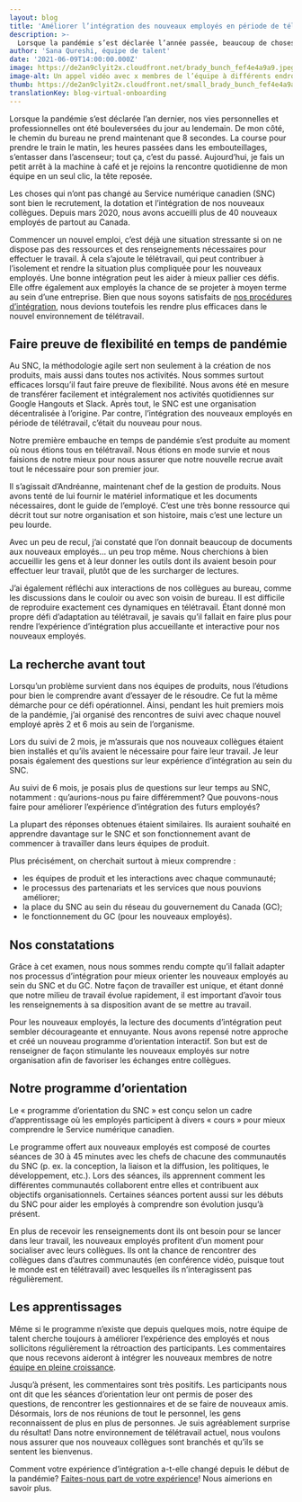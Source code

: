 ```yaml
---
layout: blog
title: 'Améliorer l’intégration des nouveaux employés en période de télétravail'
description: >-
  Lorsque la pandémie s’est déclarée l’année passée, beaucoup de choses ont changé. Toutefois, le SNC a su préserver la façon dont il accueillait ses nouveaux employés. Vous apprendrez ci-dessous comment nous avons adapté l’intégration des employés en période de télétravail.
author: 'Sana Qureshi, équipe de talent'
date: '2021-06-09T14:00:00.000Z'
image: https://de2an9clyit2x.cloudfront.net/brady_bunch_fef4e4a9a9.jpeg
image-alt: Un appel vidéo avec x membres de l’équipe à différents endroits. Ils agitent la main et interagissent entre eux, dans un affichage en quadrillage.
thumb: https://de2an9clyit2x.cloudfront.net/small_brady_bunch_fef4e4a9a9.jpeg
translationKey: blog-virtual-onboarding
---
```

Lorsque la pandémie s’est déclarée l’an dernier, nos vies personnelles et professionnelles ont été bouleversées du jour au lendemain. De mon côté, le chemin du bureau ne prend maintenant que 8 secondes. La course pour prendre le train le matin, les heures passées dans les embouteillages, s’entasser dans l’ascenseur; tout ça, c’est du passé. Aujourd’hui, je fais un petit arrêt à la machine à café et je rejoins la rencontre quotidienne de mon équipe en un seul clic, la tête reposée. 

Les choses qui n’ont pas changé au Service numérique canadien (SNC) sont bien le recrutement, la dotation et l’intégration de nos nouveaux collègues. Depuis mars 2020, nous avons accueilli plus de 40 nouveaux employés de partout au Canada.

Commencer un nouvel emploi, c’est déjà une situation stressante si on ne dispose pas des ressources et des renseignements nécessaires pour effectuer le travail. À cela s’ajoute le télétravail, qui peut contribuer à l’isolement et rendre la situation plus compliquée pour les nouveaux employés. Une bonne intégration peut les aider à mieux pallier ces défis. Elle offre également aux employés la chance de se projeter à moyen terme au sein d’une entreprise. Bien que nous soyons satisfaits de [nos procédures d’intégration](https://numerique.canada.ca/2019/07/29/faire-une-bonne-premi%C3%A8re-impression-lint%C3%A9gration-cest-important/), nous devions toutefois les rendre plus efficaces dans le nouvel environnement de télétravail. 

## Faire preuve de flexibilité en temps de pandémie

Au SNC, la méthodologie agile sert non seulement à la création de nos produits, mais aussi dans toutes nos activités. Nous sommes surtout efficaces lorsqu’il faut faire preuve de flexibilité. Nous avons été en mesure de transférer facilement et intégralement nos activités quotidiennes sur Google Hangouts et Slack. Après tout, le SNC est une organisation décentralisée à l’origine. Par contre, l’intégration des nouveaux employés en période de télétravail, c’était du nouveau pour nous.  

Notre première embauche en temps de pandémie s’est produite au moment où nous étions tous en télétravail. Nous étions en mode survie et nous faisions de notre mieux pour nous assurer que notre nouvelle recrue avait tout le nécessaire pour son premier jour.

Il s’agissait d’Andréanne, maintenant chef de la gestion de produits. Nous avons tenté de lui fournir le matériel informatique et les documents nécessaires, dont le guide de l’employé. C’est une très bonne ressource qui décrit tout sur notre organisation et son histoire, mais c’est une lecture un peu lourde. 

Avec un peu de recul, j’ai constaté que l’on donnait beaucoup de documents aux nouveaux employés… un peu trop même. Nous cherchions à bien accueillir les gens et à leur donner les outils dont ils avaient besoin pour effectuer leur travail, plutôt que de les surcharger de lectures.  

J’ai également réfléchi aux interactions de nos collègues au bureau, comme les discussions dans le couloir ou avec son voisin de bureau. Il est difficile de reproduire exactement ces dynamiques en télétravail. Étant donné mon propre défi d’adaptation au télétravail, je savais qu’il fallait en faire plus pour rendre l’expérience d’intégration plus accueillante et interactive pour nos nouveaux employés.

## La recherche avant tout

Lorsqu’un problème survient dans nos équipes de produits, nous l’étudions pour bien le comprendre avant d’essayer de le résoudre. Ce fut la même démarche pour ce défi opérationnel. Ainsi, pendant les huit premiers mois de la pandémie, j’ai organisé des rencontres de suivi avec chaque nouvel employé après 2 et 6 mois au sein de l’organisme.

Lors du suivi de 2 mois, je m’assurais que nos nouveaux collègues étaient bien installés et qu’ils avaient le nécessaire pour faire leur travail. Je leur posais également des questions sur leur expérience d’intégration au sein du SNC. 

Au suivi de 6 mois, je posais plus de questions sur leur temps au SNC, notamment : qu’aurions-nous pu faire différemment? Que pouvons-nous faire pour améliorer l’expérience d’intégration des futurs employés? 

La plupart des réponses obtenues étaient similaires. Ils auraient souhaité en apprendre davantage sur le SNC et son fonctionnement avant de commencer à travailler dans leurs équipes de produit. 

Plus précisément, on cherchait surtout à mieux comprendre :

* les équipes de produit et les interactions avec chaque communauté;
* le processus des partenariats et les services que nous pouvions améliorer;
* la place du SNC au sein du réseau du gouvernement du Canada (GC);
* le fonctionnement du GC (pour les nouveaux employés).

## Nos constatations 

Grâce à cet examen, nous nous sommes rendu compte qu’il fallait adapter nos processus d’intégration pour mieux orienter les nouveaux employés au sein du SNC et du GC. Notre façon de travailler est unique, et étant donné que notre milieu de travail évolue rapidement, il est important d’avoir tous les renseignements à sa disposition avant de se mettre au travail. 

Pour les nouveaux employés, la lecture des documents d’intégration peut sembler décourageante et ennuyante. Nous avons repensé notre approche et créé un nouveau programme d’orientation interactif. Son but est de renseigner de façon stimulante les nouveaux employés sur notre organisation afin de favoriser les échanges entre collègues.  
## Notre programme d’orientation

Le « programme d’orientation du SNC » est conçu selon un cadre d’apprentissage où les employés participent à divers « cours » pour mieux comprendre le Service numérique canadien. 

Le programme offert aux nouveaux employés est composé de courtes séances de 30 à 45 minutes avec les chefs de chacune des communautés du SNC (p. ex. la conception, la liaison et la diffusion, les politiques, le développement, etc.). Lors des séances, ils apprennent comment les différentes communautés collaborent entre elles et contribuent aux objectifs organisationnels. Certaines séances portent aussi sur les débuts du SNC pour aider les employés à comprendre son évolution jusqu’à présent.

En plus de recevoir les renseignements dont ils ont besoin pour se lancer dans leur travail, les nouveaux employés profitent d’un moment pour socialiser avec leurs collègues. Ils ont la chance de rencontrer des collègues dans d’autres communautés (en conférence vidéo, puisque tout le monde est en télétravail) avec lesquelles ils n’interagissent pas régulièrement. 

## Les apprentissages

Même si le programme n’existe que depuis quelques mois, notre équipe de talent cherche toujours à améliorer l’expérience des employés et nous sollicitons régulièrement la rétroaction des participants. Les commentaires que nous recevons aideront à intégrer les nouveaux membres de notre [équipe en pleine croissance](https://numerique.canada.ca/emplois/).

Jusqu’à présent, les commentaires sont très positifs. Les participants nous ont dit que les séances d’orientation leur ont permis de poser des questions, de rencontrer les gestionnaires et de se faire de nouveaux amis. Désormais, lors de nos réunions de tout le personnel, les gens reconnaissent de plus en plus de personnes. Je suis agréablement surprise du résultat! Dans notre environnement de télétravail actuel, nous voulons nous assurer que nos nouveaux collègues sont branchés et qu’ils se sentent les bienvenus.

Comment votre expérience d’intégration a-t-elle changé depuis le début de la pandémie? [Faites-nous part de votre expérience](mailto:cds-snc@servicecanada.gc.ca)! Nous aimerions en savoir plus. 

